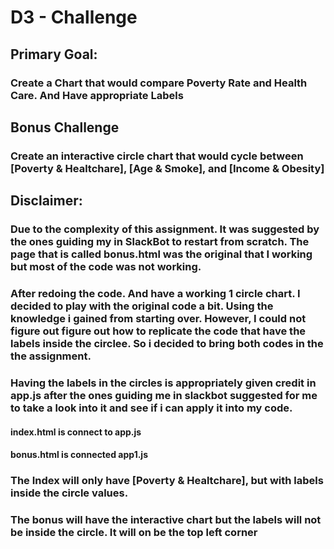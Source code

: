 # D3 - Challenge



## Primary Goal: 
### Create a Chart that would compare Poverty Rate and Health Care. And Have appropriate Labels

## Bonus Challenge
### Create an interactive circle chart that would cycle between [Poverty & Healtchare], [Age & Smoke], and [Income & Obesity] 

## Disclaimer: 
### Due to the complexity of this assignment. It was suggested by the ones guiding my in SlackBot to restart from scratch. The page that is called bonus.html was the original that I working but most of the code was not working.

### After redoing the code. And have a working 1 circle chart. I decided to play with the original code a bit. Using the knowledge i gained from starting over. However, I could not figure out figure out how to replicate the code that have the labels inside the circlee. So i decided to bring both codes in the the assignment.
### Having the labels in the circles is appropriately given credit in app.js after the ones guiding me in slackbot suggested for me to take a look into it and see if i can apply it into my code.

#### index.html is connect to app.js
#### bonus.html is connected app1.js

### The Index will only have [Poverty & Healtchare], but with labels inside the circle values.
### The bonus will have the interactive chart but the labels will not be inside the circle. It will on be the top left corner
